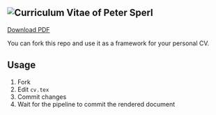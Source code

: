 ![Curriculum Vitae of Peter Sperl](https://leorean.github.io/cv.png)
---

[Download PDF](https://leorean.github.io/cv.pdf)

You can fork this repo and use it as a framework for your personal CV.

## Usage

1. Fork
2. Edit `cv.tex`
3. Commit changes
4. Wait for the pipeline to commit the rendered document
